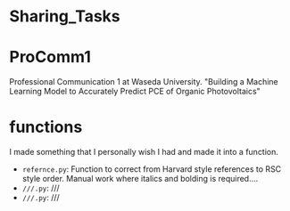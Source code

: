 # Sharing_Tasks

# ProComm1
Professional Communication 1 at Waseda University.
"Building a Machine Learning Model to Accurately Predict PCE of Organic Photovoltaics"


# functions
I made something that I personally wish I had and made it into a function.

- `refernce.py`: Function to correct from Harvard style references to RSC style order. Manual work where italics and bolding is required....
- `///.py`: ///
- `///.py`: ///
